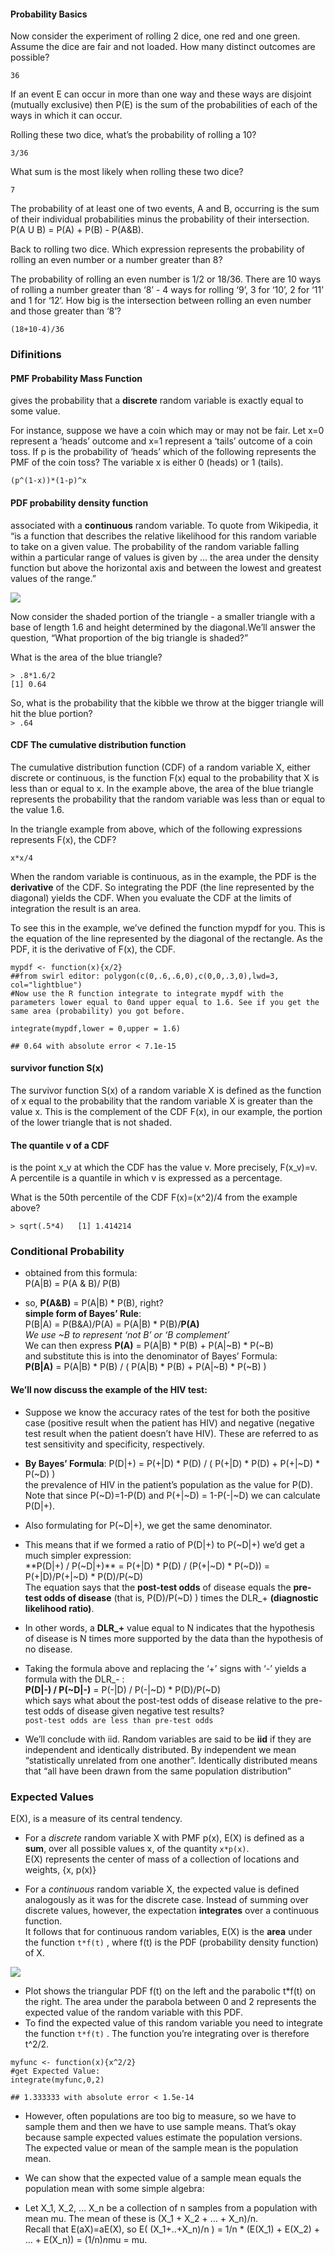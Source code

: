 #### Probability Basics

Now consider the experiment of rolling 2 dice, one red and one green.
Assume the dice are fair and not loaded. How many distinct outcomes are
possible?

`36`

If an event E can occur in more than one way and these ways are disjoint
(mutually exclusive) then P(E) is the sum of the probabilities of each
of the ways in which it can occur.

Rolling these two dice, what’s the probability of rolling a 10?

`3/36`

What sum is the most likely when rolling these two dice?

`7`

The probability of at least one of two events, A and B, occurring is the
sum of their individual probabilities minus the probability of their
intersection. P(A U B) = P(A) + P(B) - P(A&B).

Back to rolling two dice. Which expression represents the probability of
rolling an even number or a number greater than 8?

The probability of rolling an even number is 1/2 or 18/36. There are 10
ways of rolling a number greater than ‘8’ - 4 ways for rolling ‘9’, 3
for ‘10’, 2 for ‘11’ and 1 for ‘12’. How big is the intersection between
rolling an even number and those greater than ‘8’?

`(18+10-4)/36`

### Difinitions

#### PMF Probability Mass Function

gives the probability that a **discrete** random variable is exactly
equal to some value.

For instance, suppose we have a coin which may or may not be fair. Let
x=0 represent a ‘heads’ outcome and x=1 represent a ‘tails’ outcome of a
coin toss. If p is the probability of ‘heads’ which of the following
represents the PMF of the coin toss? The variable x is either 0 (heads)
or 1 (tails).

`(p^(1-x))*(1-p)^x`

#### PDF probability density function

associated with a **continuous** random variable. To quote from
Wikipedia, it “is a function that describes the relative likelihood for
this random variable to take on a given value. The probability of the
random variable falling within a particular range of values is given by
… the area under the density function but above the horizontal axis and
between the lowest and greatest values of the range.”

![](6.-Statistical-Inference-W1_files/figure-markdown_strict/PDF-1.png)

Now consider the shaded portion of the triangle - a smaller triangle
with a base of length 1.6 and height determined by the diagonal.We’ll
answer the question, “What proportion of the big triangle is shaded?”

What is the area of the blue triangle?

`> .8*1.6/2`  
`[1] 0.64`

So, what is the probability that the kibble we throw at the bigger
triangle will hit the blue portion?  
`> .64`

#### CDF The cumulative distribution function

The cumulative distribution function (CDF) of a random variable X,
either discrete or continuous, is the function F(x) equal to the
probability that X is less than or equal to x. In the example above, the
area of the blue triangle represents the probability that the random
variable was less than or equal to the value 1.6.

In the triangle example from above, which of the following expressions
represents F(x), the CDF?

`x*x/4`

When the random variable is continuous, as in the example, the PDF is
the **derivative** of the CDF. So integrating the PDF (the line
represented by the diagonal) yields the CDF. When you evaluate the CDF
at the limits of integration the result is an area.

To see this in the example, we’ve defined the function mypdf for you.
This is the equation of the line represented by the diagonal of the
rectangle. As the PDF, it is the derivative of F(x), the CDF.

    mypdf <- function(x){x/2}
    ##from swirl editor: polygon(c(0,.6,.6,0),c(0,0,.3,0),lwd=3, col="lightblue")
    #Now use the R function integrate to integrate mypdf with the parameters lower equal to 0and upper equal to 1.6. See if you get the same area (probability) you got before.

    integrate(mypdf,lower = 0,upper = 1.6)

    ## 0.64 with absolute error < 7.1e-15

#### survivor function S(x)

The survivor function S(x) of a random variable X is defined as the
function of x equal to the probability that the random variable X is
greater than the value x. This is the complement of the CDF F(x), in our
example, the portion of the lower triangle that is not shaded.

#### The quantile v of a CDF

is the point x\_v at which the CDF has the value v. More precisely,
F(x\_v)=v. A percentile is a quantile in which v is expressed as a
percentage.

What is the 50th percentile of the CDF F(x)=(x^2)/4 from the example
above?

`> sqrt(.5*4)   [1] 1.414214`

### Conditional Probability

-   obtained from this formula:  
    P(A|B) = P(A & B)/ P(B)

-   so, **P(A&B)** = P(A|B) \* P(B), right?  
    **simple form of Bayes’ Rule**:  
    P(B|A) = P(B&A)/P(A) = P(A|B) \* P(B)/**P(A)**  
    *We use ~B to represent ‘not B’ or ‘B complement’*  
    We can then express **P(A)** = P(A|B) \* P(B) + P(A|~B) \* P(~B)  
    and substitute this is into the denominator of Bayes’ Formula:  
    **P(B|A)** = P(A|B) \* P(B) / ( P(A|B) \* P(B) + P(A|~B) \* P(~B) )

#### We’ll now discuss the example of the HIV test:

-   Suppose we know the accuracy rates of the test for both the positive
    case (positive result when the patient has HIV) and negative
    (negative test result when the patient doesn’t have HIV). These are
    referred to as test sensitivity and specificity, respectively.

-   **By Bayes’ Formula**: P(D|+) = P(+|D) \* P(D) / ( P(+|D) \* P(D) +
    P(+|~D) \* P(~D) )  
    the prevalence of HIV in the patient’s population as the value for
    P(D).  
    Note that since P(~D)=1-P(D) and P(+|~D) = 1-P(-|~D) we can
    calculate P(D|+).

-   Also formulating for P(~D|+), we get the same denominator.

-   This means that if we formed a ratio of P(D|+) to P(~D|+) we’d get a
    much simpler expression:  
    **P(D|+) / P(~D|+)** = P(+|D) \* P(D) / (P(+|~D) \* P(~D)) =
    P(+|D)/P(+|~D) \* P(D)/P(~D)  
    The equation says that the **post-test odds** of disease equals the
    **pre-test odds of disease** (that is, P(D)/P(~D) ) times the DLR\_+
    **(diagnostic likelihood ratio)**.

-   In other words, a **DLR\_+** value equal to N indicates that the
    hypothesis of disease is N times more supported by the data than the
    hypothesis of no disease.

-   Taking the formula above and replacing the ‘+’ signs with ‘-’ yields
    a formula with the DLR\_- :  
    **P(D|-) / P(~D|-)** = P(-|D) / P(-|~D) \* P(D)/P(~D)  
    which says what about the post-test odds of disease relative to the
    pre-test odds of disease given negative test results?  
    `post-test odds are less than pre-test odds`

-   We’ll conclude with iid. Random variables are said to be **iid** if
    they are independent and identically distributed. By independent we
    mean “statistically unrelated from one another”. Identically
    distributed means that “all have been drawn from the same population
    distribution”

### Expected Values

E(X), is a measure of its central tendency.

-   For a *discrete* random variable X with PMF p(x), E(X) is defined as
    a **sum**, over all possible values x, of the quantity `x*p(x)`.  
    E(X) represents the center of mass of a collection of locations and
    weights, {x, p(x)}

-   For a *continuous* random variable X, the expected value is defined
    analogously as it was for the discrete case. Instead of summing over
    discrete values, however, the expectation **integrates** over a
    continuous function.  
    It follows that for continuous random variables, E(X) is the
    **area** under the function `t*f(t)` , where f(t) is the PDF
    (probability density function) of X.

![](6.-Statistical-Inference-W1_files/figure-markdown_strict/expect-1.png)

-   Plot shows the triangular PDF f(t) on the left and the parabolic
    t\*f(t) on the right. The area under the parabola between 0 and 2
    represents the expected value of the random variable with this
    PDF.  
-   To find the expected value of this random variable you need to
    integrate the function `t*f(t)` . The function you’re integrating
    over is therefore t^2/2.

<!-- -->

    myfunc <- function(x){x^2/2}
    #get Expected Value:
    integrate(myfunc,0,2)

    ## 1.333333 with absolute error < 1.5e-14

-   However, often populations are too big to measure, so we have to
    sample them and then we have to use sample means. That’s okay
    because sample expected values estimate the population versions.  
    The expected value or mean of the sample mean is the population
    mean.

-   We can show that the expected value of a sample mean equals the
    population mean with some simple algebra:

-   Let X\_1, X\_2, … X\_n be a collection of n samples from a
    population with mean mu. The mean of these is (X\_1 + X\_2 + … +
    X\_n)/n.  
    Recall that E(aX)=aE(X), so E( (X\_1+..+X\_n)/n ) = 1/n \*
    (E(X\_1) + E(X\_2) + … + E(X\_n)) = (1/n)*n*mu = mu.

